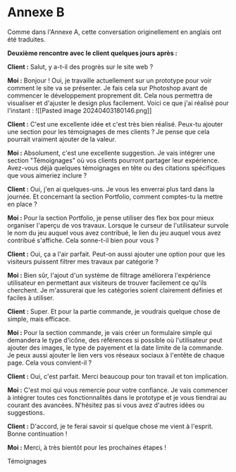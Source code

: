 # Annexe B

Comme dans l'Annexe A, cette conversation originellement en anglais ont été traduites.

**Deuxième rencontre avec le client quelques jours après :**

**Client :** Salut, y a-t-il des progrès sur le site web ?

**Moi :** Bonjour ! Oui, je travaille actuellement sur un prototype pour voir comment le site va se présenter. Je fais cela sur Photoshop avant de commencer le développement proprement dit. Cela nous permettra de visualiser et d'ajuster le design plus facilement. Voici ce que j'ai réalisé pour l'instant :
![[Pasted image 20240403180146.png]]

**Client :** C'est une excellente idée et c'est très bien réalisé. Peux-tu ajouter une section pour les témoignages de mes clients ? Je pense que cela pourrait vraiment ajouter de la valeur.

**Moi :** Absolument, c'est une excellente suggestion. Je vais intégrer une section "Témoignages" où vos clients pourront partager leur expérience. Avez-vous déjà quelques témoignages en tête ou des citations spécifiques que vous aimeriez inclure ?

**Client :** Oui, j'en ai quelques-uns. Je vous les enverrai plus tard dans la journée. Et concernant la section Portfolio, comment comptes-tu la mettre en place ?

**Moi :** Pour la section Portfolio, je pense utiliser des flex box pour mieux organiser l'aperçu de vos travaux. Lorsque le curseur de l'utilisateur survole le nom du jeu auquel vous avez contribué, le lien du jeu auquel vous avez contribué s'affiche. Cela sonne-t-il bien pour vous ?

**Client :** Oui, ça a l'air parfait. Peut-on aussi ajouter une option pour que les visiteurs puissent filtrer mes travaux par catégorie ?

**Moi :** Bien sûr, l'ajout d'un système de filtrage améliorera l'expérience utilisateur en permettant aux visiteurs de trouver facilement ce qu'ils cherchent. Je m'assurerai que les catégories soient clairement définies et faciles à utiliser.

**Client :** Super. Et pour la partie commande, je voudrais quelque chose de simple, mais efficace.

**Moi :** Pour la section commande, je vais créer un formulaire simple qui demandera le type d'icône, des références si possible où l'utilisateur peut ajouter des images, le type de payement et la date limite de la commande. Je peux aussi ajouter le lien vers vos réseaux sociaux à l'entête de chaque page. Cela vous convient-il ?

**Client :** Oui, c'est parfait. Merci beaucoup pour ton travail et ton implication.

**Moi :** C'est moi qui vous remercie pour votre confiance. Je vais commencer à intégrer toutes ces fonctionnalités dans le prototype et je vous tiendrai au courant des avancées. N'hésitez pas si vous avez d'autres idées ou suggestions.

**Client :** D'accord, je te ferai savoir si quelque chose me vient à l'esprit. Bonne continuation !

**Moi :** Merci, à très bientôt pour les prochaines étapes !

Témoignages
